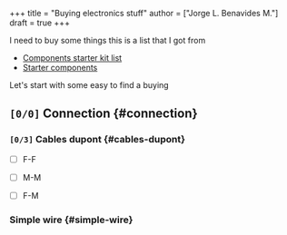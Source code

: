 +++
title = "Buying electronics stuff"
author = ["Jorge L. Benavides M."]
draft = true
+++

I need to buy some things this is a list that I got from

-   [Components starter kit list](https://www.reddit.com/r/PrintedCircuitBoard/wiki/starter/?utm_source=reddit&utm_medium=usertext&utm_name=AskElectronics&utm_content=t1_ea2w47i#wiki_components_starter_kit)
-   [Starter components](https://www.reddit.com/r/AskElectronics/wiki/starter_components)

Let's start with some easy to find a buying


## <code>[0/0]</code> Connection {#connection}


### <code>[0/3]</code> Cables dupont {#cables-dupont}

-   [ ] F-F
-   [ ] M-M
-   [ ] F-M


### Simple wire {#simple-wire}

